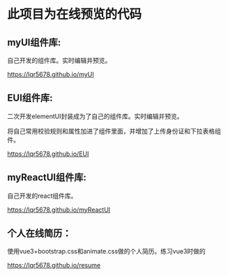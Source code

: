 # 此项目为在线预览的代码


## myUI组件库: 

自己开发的组件库。实时编辑并预览。

https://lqr5678.github.io/myUI


## EUI组件库: 

二次开发elementUI封装成为了自己的组件库。实时编辑并预览。

将自己常用校验规则和属性加进了组件里面，并增加了上传身份证和下拉表格组件。

https://lqr5678.github.io/EUI


## myReactUI组件库: 

自己开发的react组件库。

https://lqr5678.github.io/myReactUI


## 个人在线简历：

使用vue3+bootstrap.css和animate.css做的个人简历。练习vue3时做的

https://lqr5678.github.io/resume


